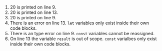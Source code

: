1. 20 is printed on line 9.
2. 20 is printed on line 13.
3. 20 is printed on line 9.
4. There is an error on line 13. `let` variables only exist inside their own code blocks.
5. There is an type error on line 9. `const` variables cannot be reassigned.
6. On line 13 the variable `result` is out of scope. `const` varialbes only exist inside their own code blocks.